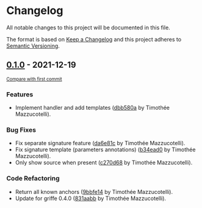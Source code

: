 # Changelog
All notable changes to this project will be documented in this file.

The format is based on [Keep a Changelog](http://keepachangelog.com/en/1.0.0/)
and this project adheres to [Semantic Versioning](http://semver.org/spec/v2.0.0.html).

<!-- insertion marker -->
## [0.1.0](https://github.com/mkdocstrings/python/releases/tag/0.1.0) - 2021-12-19

<small>[Compare with first commit](https://github.com/mkdocstrings/python/compare/0032f18c9f902c3e75e0e00114ca8fa6a810c8f5...0.1.0)</small>

### Features
- Implement handler and add templates ([dbb580a](https://github.com/mkdocstrings/python/commit/dbb580aa79f6b2f8a089c80bdc67d0f7457c2d30) by Timothée Mazzucotelli).

### Bug Fixes
- Fix separate signature feature ([da6e81c](https://github.com/mkdocstrings/python/commit/da6e81c897899f09e1dae7bb8930ce6782aeb306) by Timothée Mazzucotelli).
- Fix signature template (parameters annotations) ([b34ead0](https://github.com/mkdocstrings/python/commit/b34ead008773880fd8d1d7a2a41768ec27820520) by Timothée Mazzucotelli).
- Only show source when present ([c270d68](https://github.com/mkdocstrings/python/commit/c270d68c9e17204606ae12a2159c04563a18ec2b) by Timothée Mazzucotelli).

### Code Refactoring
- Return all known anchors ([9bbfe14](https://github.com/mkdocstrings/python/commit/9bbfe1442e2aab28bd6fb2618c943d3f698750ab) by Timothée Mazzucotelli).
- Update for griffe 0.4.0 ([831aabb](https://github.com/mkdocstrings/python/commit/831aabb135db7e75729954adc675af6379f58e24) by Timothée Mazzucotelli).
